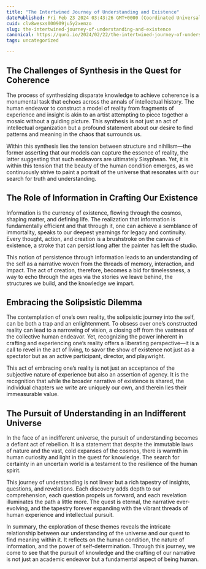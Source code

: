 ```yaml
---
title: "The Intertwined Journey of Understanding and Existence"
datePublished: Fri Feb 23 2024 03:43:26 GMT+0000 (Coordinated Universal Time)
cuid: clv8wesxs000909ju5y2xemzo
slug: the-intertwined-journey-of-understanding-and-existence
canonical: https://quni.io/2024/02/22/the-intertwined-journey-of-understanding-and-existence/
tags: uncategorized

---
```


The Challenges of Synthesis in the Quest for Coherence
------------------------------------------------------

The process of synthesizing disparate knowledge to achieve coherence is a monumental task that echoes across the annals of intellectual history. The human endeavor to construct a model of reality from fragments of experience and insight is akin to an artist attempting to piece together a mosaic without a guiding picture. This synthesis is not just an act of intellectual organization but a profound statement about our desire to find patterns and meaning in the chaos that surrounds us.

Within this synthesis lies the tension between structure and nihilism—the former asserting that our models can capture the essence of reality, the latter suggesting that such endeavors are ultimately Sisyphean. Yet, it is within this tension that the beauty of the human condition emerges, as we continuously strive to paint a portrait of the universe that resonates with our search for truth and understanding.

The Role of Information in Crafting Our Existence
-------------------------------------------------

Information is the currency of existence, flowing through the cosmos, shaping matter, and defining life. The realization that information is fundamentally efficient and that through it, one can achieve a semblance of immortality, speaks to our deepest yearnings for legacy and continuity. Every thought, action, and creation is a brushstroke on the canvas of existence, a stroke that can persist long after the painter has left the studio.

This notion of persistence through information leads to an understanding of the self as a narrative woven from the threads of memory, interaction, and impact. The act of creation, therefore, becomes a bid for timelessness, a way to echo through the ages via the stories we leave behind, the structures we build, and the knowledge we impart.

Embracing the Solipsistic Dilemma
---------------------------------

The contemplation of one’s own reality, the solipsistic journey into the self, can be both a trap and an enlightenment. To obsess over one’s constructed reality can lead to a narrowing of vision, a closing off from the vastness of the collective human endeavor. Yet, recognizing the power inherent in crafting and experiencing one’s reality offers a liberating perspective—it is a call to revel in the act of living, to savor the show of existence not just as a spectator but as an active participant, director, and playwright.

This act of embracing one’s reality is not just an acceptance of the subjective nature of experience but also an assertion of agency. It is the recognition that while the broader narrative of existence is shared, the individual chapters we write are uniquely our own, and therein lies their immeasurable value.

The Pursuit of Understanding in an Indifferent Universe
-------------------------------------------------------

In the face of an indifferent universe, the pursuit of understanding becomes a defiant act of rebellion. It is a statement that despite the immutable laws of nature and the vast, cold expanses of the cosmos, there is warmth in human curiosity and light in the quest for knowledge. The search for certainty in an uncertain world is a testament to the resilience of the human spirit.

This journey of understanding is not linear but a rich tapestry of insights, questions, and revelations. Each discovery adds depth to our comprehension, each question propels us forward, and each revelation illuminates the path a little more. The quest is eternal, the narrative ever-evolving, and the tapestry forever expanding with the vibrant threads of human experience and intellectual pursuit.

In summary, the exploration of these themes reveals the intricate relationship between our understanding of the universe and our quest to find meaning within it. It reflects on the human condition, the nature of information, and the power of self-determination. Through this journey, we come to see that the pursuit of knowledge and the crafting of our narrative is not just an academic endeavor but a fundamental aspect of being human.